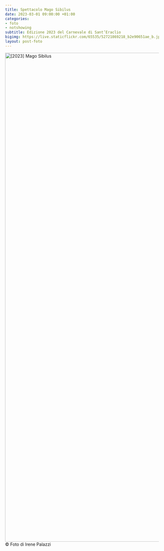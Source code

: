 ```yaml
---
title: Spettacolo Mago Sibilus
date: 2023-03-01 09:00:00 +01:00
categories:
- foto
- notshowing
subtitle: Edizione 2023 del Carnevale di Sant’Eraclio
bigimg: https://live.staticflickr.com/65535/52721869218_b2e90651ae_b.jpg
layout: post-foto
---
```


<a data-flickr-embed="true" data-context="true" href="https://www.flickr.com/photos/197025974@N08/52720862217/in/album-72177720306399555/" title="[2023] Mago Sibilus"><img src="https://live.staticflickr.com/65535/52720862217_291a652545_h.jpg" width="1068" height="1600" alt="[2023] Mago Sibilus"></a><script async src="//embedr.flickr.com/assets/client-code.js" charset="utf-8"></script>
© Foto di Irene Palazzi
